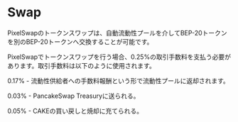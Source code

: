 # Swap

PixelSwapのトークンスワップは、自動流動性プールを介してBEP-20トークンを別のBEP-20トークンへ交換することが可能です。



PixelSwapでトークンスワップを行う場合、0.25%の取引手数料を支払う必要があります。取引手数料は以下のように使用されます。

0.17% - 流動性供給者への手数料報酬という形で流動性プールに返却されます。

0.03% - PancakeSwap Treasuryに送られる。

0.05% - CAKEの買い戻しと焼却に充てられる。
